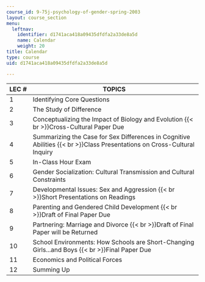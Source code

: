 ```yaml
---
course_id: 9-75j-psychology-of-gender-spring-2003
layout: course_section
menu:
  leftnav:
    identifier: d1741aca418a09435dfdfa2a33de8a5d
    name: Calendar
    weight: 20
title: Calendar
type: course
uid: d1741aca418a09435dfdfa2a33de8a5d

---
```


| LEC # | TOPICS |
| --- | --- |
| 1 | Identifying Core Questions |
| 2 | The Study of Difference |
| 3 | Conceptualizing the Impact of Biology and Evolution  {{< br >}}Cross-Cultural Paper Due |
| 4 | Summarizing the Case for Sex Differences in Cognitive Abilities  {{< br >}}Class Presentations on Cross-Cultural Inquiry |
| 5 | In-Class Hour Exam |
| 6 | Gender Socialization: Cultural Transmission and Cultural Constraints |
| 7 | Developmental Issues: Sex and Aggression  {{< br >}}Short Presentations on Readings |
| 8 | Parenting and Gendered Child Development  {{< br >}}Draft of Final Paper Due |
| 9 | Partnering: Marriage and Divorce  {{< br >}}Draft of Final Paper will be Returned |
| 10 | School Environments: How Schools are Short-Changing Girls...and Boys  {{< br >}}Final Paper Due |
| 11 | Economics and Political Forces |
| 12 | Summing Up